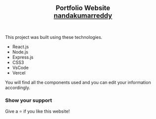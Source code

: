 <h2 align="center">
  Portfolio Website<br/>
  <a href="https://nandakumarreddy.vercel.app/" target="_blank">nandakumarreddy</a>
</h2>


<br/>






This project was built using these technologies.

- React.js
- Node.js
- Express.js
- CSS3
- VsCode
- Vercel



You will find all the components used and you can edit your information accordingly.

### Show your support

Give a ⭐ if you like this website!

